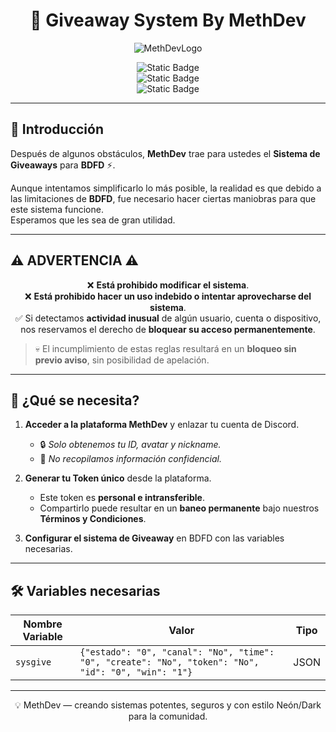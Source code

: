 

<div align="center">

# 🎉 Giveaway System By MethDev  

![MethDevLogo](https://github.com/user-attachments/assets/8b6128e7-d26a-47e3-b587-e51b1619d157)


![Static Badge](https://img.shields.io/badge/MethDev-Neon%20Dark-7D00FF?style=for-the-badge&logo=github&logoColor=00FFE1)  
![Static Badge](https://img.shields.io/badge/Status-Activo-00FFE1?style=for-the-badge&logo=discord&logoColor=7D00FF)  
![Static Badge](https://img.shields.io/badge/BDFD-Compatible-FF00FF?style=for-the-badge&logo=codeforces&logoColor=00FFE1)  

</div>  

---

## 🌌 Introducción  

Después de algunos obstáculos, **MethDev** trae para ustedes el **Sistema de Giveaways** para **BDFD** ⚡.  

Aunque intentamos simplificarlo lo más posible, la realidad es que debido a las limitaciones de **BDFD**, fue necesario hacer ciertas maniobras para que este sistema funcione.  
Esperamos que les sea de gran utilidad.  

---

## ⚠️ ADVERTENCIA ⚠️  

<div align="center">

❌ **Está prohibido modificar el sistema**.  
❌ **Está prohibido hacer un uso indebido o intentar aprovecharse del sistema**.  
✅ Si detectamos **actividad inusual** de algún usuario, cuenta o dispositivo, nos reservamos el derecho de **bloquear su acceso permanentemente**.  

</div>

> 💀 El incumplimiento de estas reglas resultará en un **bloqueo sin previo aviso**, sin posibilidad de apelación.  

---

## 📌 ¿Qué se necesita?  

1. **Acceder a la plataforma MethDev** y enlazar tu cuenta de Discord.  
   - 🔒 *Solo obtenemos tu ID, avatar y nickname.*  
   - 🚫 *No recopilamos información confidencial.*  

2. **Generar tu Token único** desde la plataforma.  
   - Este token es **personal e intransferible**.  
   - Compartirlo puede resultar en un **baneo permanente** bajo nuestros **Términos y Condiciones**.  

3. **Configurar el sistema de Giveaway** en BDFD con las variables necesarias.  

---

## 🛠️ Variables necesarias  

| Nombre Variable | Valor                                                                 | Tipo |
|-----------------|----------------------------------------------------------------------|------|
| `sysgive`       | `{"estado": "0", "canal": "No", "time": "0", "create": "No", "token": "No", "id": "0", "win": "1"}` | JSON |

---

<div align="center">💡 MethDev — creando sistemas potentes, seguros y con estilo Neón/Dark para la comunidad.

</div>
